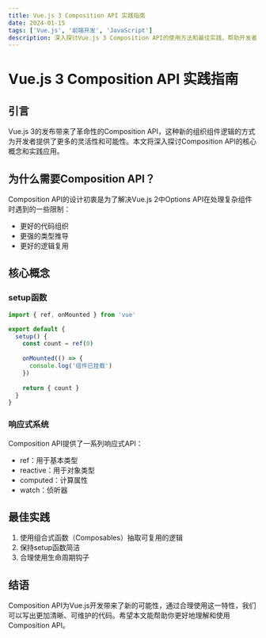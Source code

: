 ```yaml
---
title: Vue.js 3 Composition API 实践指南
date: 2024-01-15
tags: ['Vue.js', '前端开发', 'JavaScript']
description: 深入探讨Vue.js 3 Composition API的使用方法和最佳实践，帮助开发者更好地组织和管理组件逻辑。
---
```


# Vue.js 3 Composition API 实践指南

## 引言

Vue.js 3的发布带来了革命性的Composition API，这种新的组织组件逻辑的方式为开发者提供了更多的灵活性和可能性。本文将深入探讨Composition API的核心概念和实践应用。

## 为什么需要Composition API？

Composition API的设计初衷是为了解决Vue.js 2中Options API在处理复杂组件时遇到的一些限制：

- 更好的代码组织
- 更强的类型推导
- 更好的逻辑复用

## 核心概念

### setup函数

```js
import { ref, onMounted } from 'vue'

export default {
  setup() {
    const count = ref(0)
    
    onMounted(() => {
      console.log('组件已挂载')
    })
    
    return { count }
  }
}
```

### 响应式系统

Composition API提供了一系列响应式API：

- ref：用于基本类型
- reactive：用于对象类型
- computed：计算属性
- watch：侦听器

## 最佳实践

1. 使用组合式函数（Composables）抽取可复用的逻辑
2. 保持setup函数简洁
3. 合理使用生命周期钩子

## 结语

Composition API为Vue.js开发带来了新的可能性，通过合理使用这一特性，我们可以写出更加清晰、可维护的代码。希望本文能帮助你更好地理解和使用Composition API。